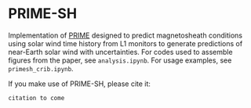 # PRIME-SH
Implementation of [PRIME](https://github.com/connor-obrien888/prime) designed to predict magnetosheath conditions using solar wind time history from L1 monitors to generate predictions of near-Earth solar wind with uncertainties. For codes used to assemble figures from the paper, see `analysis.ipynb`. For usage examples, see `primesh_crib.ipynb`.

If you make use of PRIME-SH, please cite it:
```
citation to come
```
